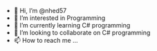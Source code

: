 - 👋 Hi, I’m @nhed57
- 👀 I’m interested in Programming
- 🌱 I’m currently learning C# programming
- 💞️ I’m looking to collaborate on C# programming
- 📫 How to reach me ...

<!---
nhed57/nhed57 is a ✨ special ✨ repository because its `README.md` (this file) appears on your GitHub profile.
You can click the Preview link to take a look at your changes.
--->
